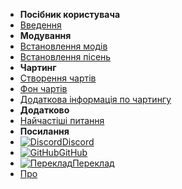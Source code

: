 - **Посібник користувача**
- [Введення](./)
- **Модування**
- [Встановлення модів](installing-mods)
- [Встановлення пісень](installing-songs)
- **Чартинг**
- [Створення чартів](creating-charts)
- [Фон чартів](chart-backgrounds)
- [Додаткова інформація по чартингу](misc-charting-info)
- **Додатково**
- [Найчастіші питання](../faq)
- **Посилання**
- [![Discord](https://icongr.am/simple/discord.svg?colored&size=16)Discord](https://discord.gg/KVzKRsbetJ)
- [![GitHub](https://icongr.am/simple/github.svg?color=808080&size=16)GitHub](https://github.com/tc-mods/TromboneChampModdingWiki)
- [![Переклад](https://icongr.am/material/translate.svg?color=808080&size=16)Переклад](https://crowdin.com/project/trombone-champ-modding-wiki)
- [Про](../about)
